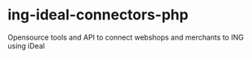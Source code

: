 # ing-ideal-connectors-php
Opensource tools and API to connect webshops and merchants to ING using iDeal
